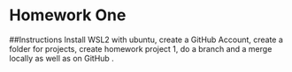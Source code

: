 # Homework One
##Instructions
Install WSL2 with ubuntu, create a GitHub Account, create a folder for projects, create homework project 1, do a branch and a merge locally as well as on GitHub
.
